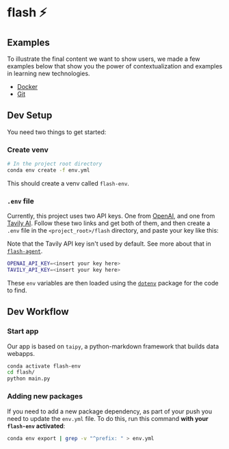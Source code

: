 # flash ⚡️

## Examples

To illustrate the final content we want to show users, we made a few examples below that show you the power of contextualization and examples in learning new technologies.

- [Docker](./text-examples/docker/README.md)
- [Git](./text-examples/git/README.md)

## Dev Setup

You need two things to get started:

### Create venv

```bash
# In the project root directory
conda env create -f env.yml
```
This should create a venv called `flash-env`.

### `.env` file

Currently, this project uses two API keys. One from [OpenAI](https://platform.openai.com/docs/quickstart/step-2-setup-your-api-key), and one from [Tavily AI](https://app.tavily.com/home). Follow these two links and get both of them, and then create a `.env` file in the `<project_root>/flash` directory, and paste your key like this:

Note that the Tavily API key isn't used by default. See more about that in [`flash-agent`](https://github.com/xoo-creative/flash-agent).

```bash
OPENAI_API_KEY=<insert your key here>
TAVILY_API_KEY=<insert your key here>
```

These `env` variables are then loaded using the [`dotenv`](https://pypi.org/project/python-dotenv/) package for the code to find.

## Dev Workflow

### Start app

Our app is based on `taipy`, a python-markdown framework that builds data webapps.

```bash
conda activate flash-env
cd flash/
python main.py
```

### Adding new packages

If you need to add a new package dependency, as part of your push you need to update the `env.yml` file. To do this, run this command **with your `flash-env` activated**:

```bash
conda env export | grep -v "^prefix: " > env.yml
```
